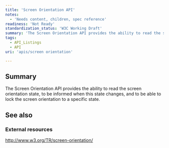 ```yaml
---
title: 'Screen Orientation API'
notes:
  - 'Needs content, children, spec reference'
readiness: 'Not Ready'
standardization_status: 'W3C Working Draft'
summary: 'The Screen Orientation API provides the ability to read the screen orientation state, to be informed when this state changes, and to be able to lock the screen orientation to a specific state.'
tags:
  - API_Listings
  - API
uri: 'apis/screen orientation'

---
```

## Summary

The Screen Orientation API provides the ability to read the screen orientation state, to be informed when this state changes, and to be able to lock the screen orientation to a specific state.

## See also

### External resources

<http://www.w3.org/TR/screen-orientation/>
